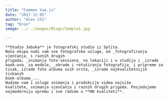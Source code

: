 ```yaml
---
title: "Common Vue.js"
date: "2017-12-05"
author: "Alex Chî"
tag: "Dron"
image: ../../images/Blogs/Sample1.jpg

---
```

    **Studio Jabuka** je fotografski studio iz Splita.
    Naša ekipa nudi vam sve fotografske usluge, od _fotografiranja vjenčanja_ i raznih drugih
    prigoda, _snimanja foto-sessiona_ na lokaciji i u studiju i _izrade
    book-ova_ za modele, _obrade i retuširanja fotografija_ i pripreme za
    tisak, izrade foto albuma svih vrsta, _izrade najkvalitetnijih tiskanih
    book-albuma_...
    Nudimo vam i usluge snimanja i produkcije videa najviše
    kvalitete, snimanja vjenčanja i raznih drugih prigoda. Posjedujemo
    najmoderniju opremu i sve radimo u **HD kvaliteti**.